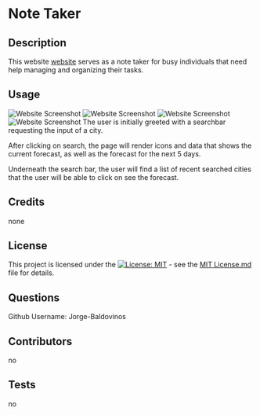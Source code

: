 # Note Taker

## Description
This website [website](https://note-taker-ikm1.onrender.com) serves as a note taker for busy individuals that need help managing and organizing their tasks.

## Usage
![Website Screenshot](assets/images/Website-Screenshot.png) ![Website Screenshot](assets/images/Website-Screenshot-1.png) ![Website Screenshot](assets/images/Website-Screenshot-2.png) ![Website Screenshot](assets/images/Website-Screenshot-3.png)
The user is initially greeted with a searchbar requesting the input of a city.


After clicking on search, the page will render icons and data that shows the current forecast, as well as the forecast for the next 5 days.


Underneath the search bar, the user will find a list of recent searched cities that the user will be able to click on see the forecast.


## Credits
none

## License
This project is licensed under the [![License: MIT](https://img.shields.io/badge/License-MIT-yellow.svg)](https://opensource.org/licenses/MIT) - see the [MIT License.md](https://opensource.org/licenses/MIT) file for details.

## Questions
Github Username: Jorge-Baldovinos


## Contributors
no

## Tests
no
